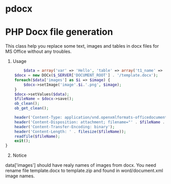 # pdocx

<h1> PHP Docx file generation </h1>

This class help you replace some text, images and tables in docx files for MS Office without any troubles.

1) Usage 
```php
        $data = array('var' => 'Hello', 'table' => array('t1_name' => 'Petr', 't1_age' => 10), 'images' => array(1 => 'image1.png'))
	$docx = new DOCx($_SERVER['DOCUMENT_ROOT'] . '/template.docx');
	foreach($data['images'] as $i => $image) {
		$docx->setImage('image'.$i.'.png', $image);
	}
	$docx->setValues($data);
	$fileName = $docx->save();
	ob_clean();
	ob_get_clean();

	header('Content-Type: application/vnd.openxmlformats-officedocument.wordprocessingml.document');
	header('Content-Disposition: attachment; filename="' . $fileName .'"');
	header('Content-Transfer-Encoding: binary');
	header('Content-Length: ' . filesize($fileName));
	readfile($fileName);
	exit();
}
```

2) Notice

<p> data['images'] should have realy names of images from docx. You need rename file template.docx to template.zip and found in word/document.xml image names.</p>
